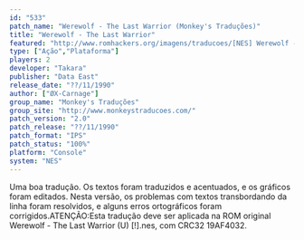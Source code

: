 ```yaml
---
id: "533"
patch_name: "Werewolf - The Last Warrior (Monkey's Traduções)"
title: "Werewolf - The Last Warrior"
featured: "http://www.romhackers.org/imagens/traducoes/[NES] Werewolf - The Last Warrior - Monkey's Traduções - 1.png"
type: ["Ação","Plataforma"]
players: 2
developer: "Takara"
publisher: "Data East"
release_date: "??/11/1990"
author: ["ØX-Carnage"]
group_name: "Monkey's Traduções"
group_site: "http://www.monkeystraducoes.com/"
patch_version: "2.0"
patch_release: "??/11/1990"
patch_format: "IPS"
patch_status: "100%"
platform: "Console"
system: "NES"
---
```


Uma boa tradução. Os textos foram traduzidos e acentuados, e os gráficos foram editados. Nesta versão, os problemas com textos transbordando da linha foram resolvidos, e alguns erros ortográficos foram corrigidos.ATENÇÃO:Esta tradução deve ser aplicada na ROM original Werewolf - The Last Warrior (U) [!].nes, com CRC32 19AF4032.